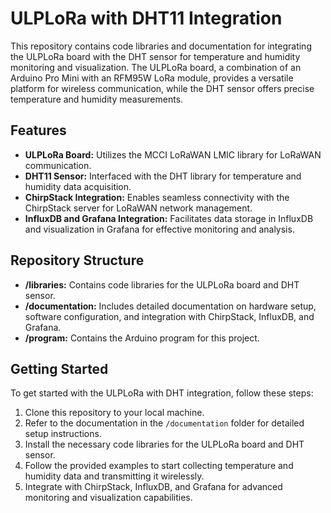 # ULPLoRa with DHT11 Integration

This repository contains code libraries and documentation for integrating the ULPLoRa board with the DHT sensor for temperature and humidity monitoring and visualization. The ULPLoRa board, a combination of an Arduino Pro Mini with an RFM95W LoRa module, provides a versatile platform for wireless communication, while the DHT sensor offers precise temperature and humidity measurements.

## Features

- **ULPLoRa Board:** Utilizes the MCCI LoRaWAN LMIC library for LoRaWAN communication.
- **DHT11 Sensor:** Interfaced with the DHT library for temperature and humidity data acquisition.
- **ChirpStack Integration:** Enables seamless connectivity with the ChirpStack server for LoRaWAN network management.
- **InfluxDB and Grafana Integration:** Facilitates data storage in InfluxDB and visualization in Grafana for effective monitoring and analysis.

## Repository Structure

- **/libraries:** Contains code libraries for the ULPLoRa board and DHT sensor.
- **/documentation:** Includes detailed documentation on hardware setup, software configuration, and integration with ChirpStack, InfluxDB, and Grafana.
- **/program:** Contains the Arduino program for this project.

## Getting Started

To get started with the ULPLoRa with DHT integration, follow these steps:

1. Clone this repository to your local machine.
2. Refer to the documentation in the `/documentation` folder for detailed setup instructions.
3. Install the necessary code libraries for the ULPLoRa board and DHT sensor.
4. Follow the provided examples to start collecting temperature and humidity data and transmitting it wirelessly.
5. Integrate with ChirpStack, InfluxDB, and Grafana for advanced monitoring and visualization capabilities.

